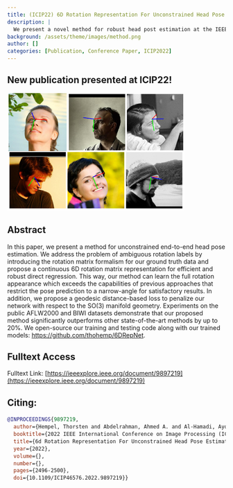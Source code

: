```yaml
---
title: (ICIP22) 6D Rotation Representation For Unconstrained Head Pose Estimation
description: |
  We present a novel method for robust head post estimation at the IEEE International Conference on Image Processing 2022.
background: /assets/theme/images/method.png
author: []
categories: [Publication, Conference Paper, ICIP2022]
---
```

## New publication presented at ICIP22!
![image](/assets/theme/images/icip2022_6drepnet.png)
## Abstract
In this paper, we present a method for unconstrained end-to-end head pose estimation. We address the problem of ambiguous rotation labels by introducing the rotation matrix formalism for our ground truth data and propose a continuous 6D rotation matrix representation for efficient and robust direct regression. This way, our method can learn the full rotation appearance which exceeds the capabilities of previous approaches that restrict the pose prediction to a narrow-angle for satisfactory results. In addition, we propose a geodesic distance-based loss to penalize our network with respect to the SO(3) manifold geometry. Experiments on the public AFLW2000 and BIWI datasets demonstrate that our proposed method significantly outperforms other state-of-the-art methods by up to 20%. We open-source our training and testing code along with our trained models: https://github.com/thohemp/6DRepNet.

## Fulltext Access

Fulltext Link: [https://ieeexplore.ieee.org/document/9897219](https://ieeexplore.ieee.org/document/9897219)

## Citing:
```bibtex
@INPROCEEDINGS{9897219,
  author={Hempel, Thorsten and Abdelrahman, Ahmed A. and Al-Hamadi, Ayoub},
  booktitle={2022 IEEE International Conference on Image Processing (ICIP)}, 
  title={6d Rotation Representation For Unconstrained Head Pose Estimation}, 
  year={2022},
  volume={},
  number={},
  pages={2496-2500},
  doi={10.1109/ICIP46576.2022.9897219}}

```
